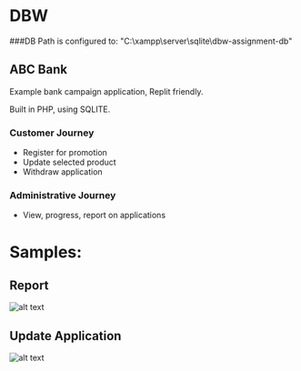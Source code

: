 # DBW

###DB Path is configured to: "C:\xampp\server\sqlite\dbw-assignment-db"

## ABC Bank
Example bank campaign application, Replit friendly.

Built in PHP, using SQLITE.


### Customer Journey
- Register for promotion
- Update selected product
- Withdraw application

### Administrative Journey
- View, progress, report on applications



# Samples:


## Report

![alt text](https://github.com/krlwshu/abcbank_replit/blob/main/report.png?raw=true)

## Update Application

![alt text](https://github.com/krlwshu/abcbank_replit/blob/main/custeditapp.png?raw=true)
